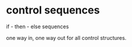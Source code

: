 # control sequences

if - then - else sequences

one way in, one way out for all control structures.

